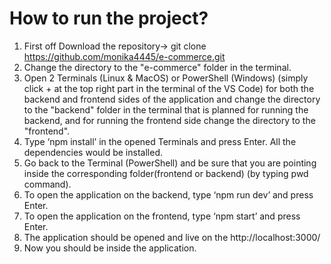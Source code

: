 # How to run the project?

1. First off Download the repository-> git clone https://github.com/monika4445/e-commerce.git
2. Change the directory to the "e-commerce" folder in the terminal.
3. Open 2 Terminals (Linux & MacOS) or PowerShell (Windows) (simply click + at the top right part in the terminal of the VS Code) for both the backend and frontend sides of the application and change the directory to the "backend" folder in the terminal that is planned for running the backend, and for running the frontend side change the directory to the "frontend".
4. Type ‘npm install’ in the opened Terminals and press Enter. All the dependencies would be installed.
5. Go back to the Terminal (PowerShell) and be sure that you are pointing inside the corresponding folder(frontend or backend)  (by typing pwd command). 
6. To open the application on the backend, type ‘npm run dev’ and press Enter.
7. To open the application on the frontend, type ‘npm start’ and press Enter.
8. The application should be opened and live on the http://localhost:3000/ 
9. Now you should be inside the application.

